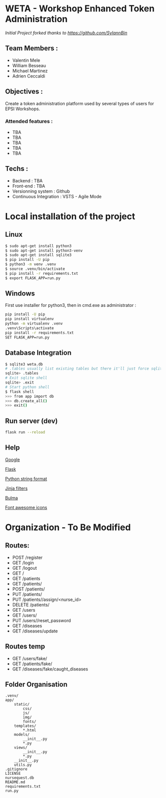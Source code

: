 # WETA - Workshop Enhanced Token Administration
*Initial Project forked thanks to https://github.com/SylannBin*

## Team Members :

- Valentin Mele
- William Besseau
- Michael Martinez
- Adrien Ceccaldi

## Objectives :

Create a token administration platform used by several types of users for EPSI Workshops.

### Attended features : 

- TBA
- TBA
- TBA
- TBA
- TBA


## Techs :

- Backend : TBA
- Front-end : TBA
- Versionning system : Github
- Continuous Integration : VSTS - Agile Mode

# Local installation of the project

## Linux
```bash
$ sudo apt-get install python3
$ sudo apt-get install python3-venv
$ sudo apt-get install sqlite3
$ pip install -U pip
$ python3 -m venv .venv
$ source .venv/bin/activate
$ pip install -r requirements.txt
$ export FLASK_APP=run.py
```

## Windows
First use installer for python3, then in cmd.exe as administrator :
```bash
pip install -U pip
pip install virtualenv
python -m virtualenv .venv
.venv\Scripts\activate
pip install -r requirements.txt
SET FLASK_APP=run.py
```

## Database Integration
```bash
$ sqlite3 weta.db
# .tables usually list existing tables but there it'll just force sqlite to create the db
sqlite> .tables
# Exit sqlite shell
sqlite> .exit
# Start python shell
$ flask shell
>>> from app import db
>>> db.create_all()
>>> exit()
```

## Run server (dev)

```bash
flask run --reload
```

## Help 

[Google](https://www.google.fr/search?q=insert+problem+here)

[Flask](http://flask.pocoo.org/docs/0.12/quickstart/)

[Python string format](http://strftime.org/)

[Jinja filters](http://jinja.pocoo.org/docs/2.10/templates/#builtin-filters)

[Bulma](https://bulma.io/documentation/overview/start/)

[Font awesome icons](http://fontawesome.io/icons/)

# Organization - To Be Modified
## Routes:

- POST /register
- GET /login
- GET /logout
- GET /
- GET /patients
- GET /patients/<id>
- POST /patients/<id>
- PUT /patients/<id>
- PUT /patients/<id>/assign/<nurse_id>
- DELETE /patients/<id>
- GET /users
- GET /users/<id>
- PUT /users/<id>/reset_password
- GET /diseases
- GET /diseases/update

## Routes temp

- GET /users/fake/<quantity>
- GET /patients/fake/<quantity>
- GET /diseases/fake/caught_diseases

## Folder Organisation
```
.venv/
app/
    static/
        css/
        js/
        img/
        fonts/
    templates/
        *.html
    models/
        __init__.py
        *.py
    views/
        __init__.py
        *.py
    __init__.py
    utils.py
.gitignore
LICENSE
nursequest.db
README.md
requirements.txt
run.py
```

